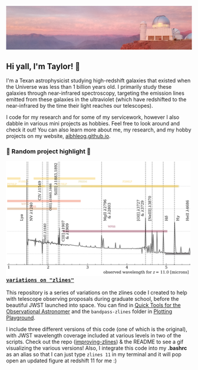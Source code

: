 ![photo of a Chilean sunset with a telescope, taken by Taylor](banner.png)

## Hi yall, I'm Taylor!  :telescope:
I'm a Texan astrophysicist studying high-redshift galaxies that existed when the Universe was less than 1 billion years old.  I primarily study these galaxies through near-infrared spectroscopy, targeting the emission lines emitted from these galaxies in the ultraviolet (which have redshifted to the near-infrared by the time their light reaches our telescopes).

I code for my research and for some of my servicework, however I also dabble in various mini projects as hobbies.  Feel free to look around and check it out!  You can also learn more about me, my research, and my hobby projects on my website, [aibhleog.github.io](https://tx.ag/taylor).  
  


### 🌟 Random project highlight 🌟
<p>
  <img width="500" alt="improving zlines example" align="left" src="example-zlines.png">
</p>

### [`variations on "zlines"`](https://github.com/aibhleog/improving-zlines)  
This repository is a series of variations on the zlines code I created to help with telescope observing proposals during graduate school, before the beautiful JWST launched into space.  You can find in [Quick Tools for the Observational Astronomer](https://github.com/aibhleog/Quick-Tools-for-the-Observational-Astronomer) and the `bandpass-zlines` folder in [Plotting Playground](https://github.com/aibhleog/plotting-playground).

I include three different versions of this code (one of which is the original), with JWST wavelength coverage included at various levels in two of the scripts.  Check out the repo ([improving-zlines](https://github.com/aibhleog/improving-zlines)) & the README to see a gif visualizing the various versions!  Also, I integrate this code into my **.bashrc** as an alias so that I can just type `zlines 11` in my terminal and it will pop open an updated figure at redshift 11 for me :)


<!-- 
<p>
  <img width="300" alt="how-are-you" align="left" src="example-prompt.png">
</p>

### [`how-are-you`](https://github.com/aibhleog/how-are-you)?  
I'll change out occasionally which project I'm highlighting in my bio, but for now I want to talk about my `how-are-you` repository!  The main script ([`how-are-you.py`](https://github.com/aibhleog/how-are-you/blob/main/how-are-you.py)) is a Python script that is made to be added at the base of your `.bashrc` or `.bash_profile` so that it can prompt you daily (the first time you open your terminal) to log how you're doing that day.  I made this for myself and anyone who wants to track their mental health over time but knows that they will never be able to keep up with logging it, unprompted.  

The image to the left is an example of what the prompt will look like in your terminal 😀 I've also added three other scripts to the repo -- one which plots your feelings entries versus time ([`see-feelings.py`](https://github.com/aibhleog/how-are-you/blob/main/see-feelings.py)), one which plots your feelings entries as a histogram ([`see-hist.py`](https://github.com/aibhleog/how-are-you/blob/main/see-hist.py)), and one which allows you to change your feeling entry for the day ([`update-feeling.py`](https://github.com/aibhleog/how-are-you/blob/main/how-are-you.py)).  Two of these scripts are meant to be integrated into your `.bashrc` as aliases, so that you can type their alias in the terminal and pop up plots or change your feelings entry without having to track down the file (visit the [`README.md`](https://github.com/aibhleog/how-are-you/blob/main/README.md) for more info on this).

-->
